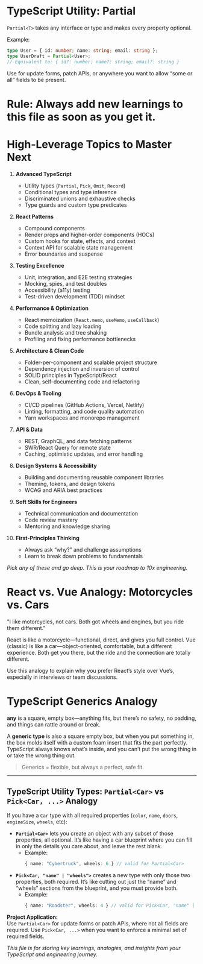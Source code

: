 # TypeScript Utility: Partial<T>

`Partial<T>` takes any interface or type and makes every property optional.

Example:

```ts
type User = { id: number; name: string; email: string };
type UserDraft = Partial<User>;
// Equivalent to: { id?: number; name?: string; email?: string }
```

Use for update forms, patch APIs, or anywhere you want to allow “some or all” fields to be present.

# Rule: Always add new learnings to this file as soon as you get it.

# High-Leverage Topics to Master Next

1. **Advanced TypeScript**
   - Utility types (`Partial`, `Pick`, `Omit`, `Record`)
   - Conditional types and type inference
   - Discriminated unions and exhaustive checks
   - Type guards and custom type predicates

2. **React Patterns**
   - Compound components
   - Render props and higher-order components (HOCs)
   - Custom hooks for state, effects, and context
   - Context API for scalable state management
   - Error boundaries and suspense

3. **Testing Excellence**
   - Unit, integration, and E2E testing strategies
   - Mocking, spies, and test doubles
   - Accessibility (a11y) testing
   - Test-driven development (TDD) mindset

4. **Performance & Optimization**
   - React memoization (`React.memo`, `useMemo`, `useCallback`)
   - Code splitting and lazy loading
   - Bundle analysis and tree shaking
   - Profiling and fixing performance bottlenecks

5. **Architecture & Clean Code**
   - Folder-per-component and scalable project structure
   - Dependency injection and inversion of control
   - SOLID principles in TypeScript/React
   - Clean, self-documenting code and refactoring

6. **DevOps & Tooling**
   - CI/CD pipelines (GitHub Actions, Vercel, Netlify)
   - Linting, formatting, and code quality automation
   - Yarn workspaces and monorepo management

7. **API & Data**
   - REST, GraphQL, and data fetching patterns
   - SWR/React Query for remote state
   - Caching, optimistic updates, and error handling

8. **Design Systems & Accessibility**
   - Building and documenting reusable component libraries
   - Theming, tokens, and design tokens
   - WCAG and ARIA best practices

9. **Soft Skills for Engineers**
   - Technical communication and documentation
   - Code review mastery
   - Mentoring and knowledge sharing

10. **First-Principles Thinking**
    - Always ask “why?” and challenge assumptions
    - Learn to break down problems to fundamentals

_Pick any of these and go deep. This is your roadmap to 10x engineering._

# React vs. Vue Analogy: Motorcycles vs. Cars

"I like motorcycles, not cars. Both got wheels and engines, but you ride them different."

React is like a motorcycle—functional, direct, and gives you full control. Vue (classic) is like a car—object-oriented, comfortable, but a different experience. Both get you there, but the ride and the connection are totally different.

Use this analogy to explain why you prefer React’s style over Vue’s, especially in interviews or team discussions.

# TypeScript Generics Analogy

**any** is a square, empty box—anything fits, but there’s no safety, no padding, and things can rattle around or break.

A **generic type** is also a square empty box, but when you put something in, the box molds itself with a custom foam insert that fits the part perfectly. TypeScript always knows what’s inside, and you can’t put the wrong thing in or take the wrong thing out.

> Generics = flexible, but always a perfect, safe fit.

---

## TypeScript Utility Types: `Partial<Car>` vs `Pick<Car, ...>` Analogy

If you have a `Car` type with all required properties (`color`, `name`, `doors`, `engineSize`, `wheels`, etc):

- **`Partial<Car>`** lets you create an object with any subset of those properties, all optional. It’s like having a car blueprint where you can fill in only the details you care about, and leave the rest blank.
  - Example:
    ```ts
    { name: "Cybertruck", wheels: 6 } // valid for Partial<Car>
    ```
- **`Pick<Car, "name" | "wheels">`** creates a new type with only those two properties, both required. It’s like cutting out just the “name” and “wheels” sections from the blueprint, and you must provide both.
  - Example:
    ```ts
    { name: "Roadster", wheels: 4 } // valid for Pick<Car, "name" | "wheels">
    ```

**Project Application:**  
Use `Partial<Car>` for update forms or patch APIs, where not all fields are required. Use `Pick<Car, ...>` when you want to enforce a minimal set of required fields.

_This file is for storing key learnings, analogies, and insights from your TypeScript and engineering journey._
